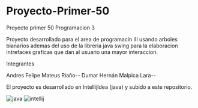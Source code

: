 # Proyecto-Primer-50
 Proyecto primer 50 Programacion 3

Proyecto desarrollado para el area de programacin III usando arboles bianarios ademas del uso de la libreria java swing para la elaboracion
intrefaces graficas que dan al usuario una mayor interaccion.

Integrantes

Andres Felipe Mateus Riaño--
Dumar Hernán Malpica Lara--

El proyecto es desarrollado en IntellijIdea (java) y subido a este repositorio.


![java](https://github.com/AndresMate/Proyecto-Primer-50/assets/108911234/808aaf31-f2a2-41c1-9115-47a60d9c84f1)
![intellij](https://github.com/AndresMate/Proyecto-Primer-50/assets/108911234/68487935-1260-4681-b47e-bd6df57faee3)
